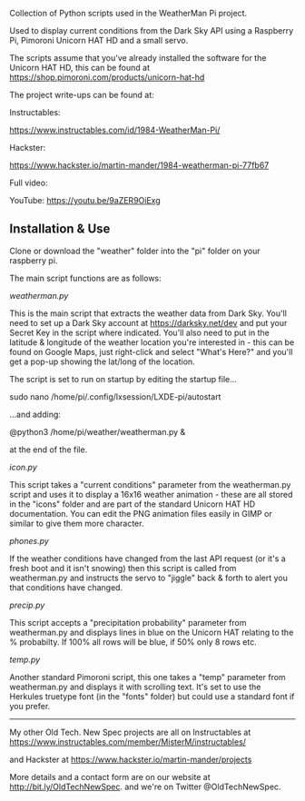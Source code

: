 Collection of Python scripts used in the WeatherMan Pi project.

Used to display current conditions from the Dark Sky API using a Raspberry Pi, Pimoroni Unicorn HAT HD and a small servo.

The scripts assume that you've already installed the software for the Unicorn HAT HD, this can be found at https://shop.pimoroni.com/products/unicorn-hat-hd

The project write-ups can be found at:

Instructables: 

https://www.instructables.com/id/1984-WeatherMan-Pi/

Hackster:

https://www.hackster.io/martin-mander/1984-weatherman-pi-77fb67

Full video:

YouTube: https://youtu.be/9aZER9OiExg

Installation & Use
------------------

Clone or download the "weather" folder into the "pi" folder on your raspberry pi. 

The main script functions are as follows: 

*weatherman.py*

This is the main script that extracts the weather data from Dark Sky. You'll need to set up a Dark Sky account at https://darksky.net/dev and put your Secret Key in the script where indicated. You'll also need to put in the latitude & longitude of the weather location you're interested in - this can be found on Google Maps, just right-click and select "What's Here?" and you'll get a pop-up showing the lat/long of the location.

The script is set to run on startup by editing the startup file...

  sudo nano /home/pi/.config/lxsession/LXDE-pi/autostart

...and adding:

  @python3 /home/pi/weather/weatherman.py &

at the end of the file.

*icon.py*

This script takes a "current conditions" parameter from the weatherman.py script and uses it to display a 16x16 weather animation - these are all stored in the "icons" folder and are part of the standard Unicorn HAT HD documentation. You can edit the PNG animation files easily in GIMP or similar to give them more character.

*phones.py*

If the weather conditions have changed from the last API request (or it's a fresh boot and it isn't snowing) then this script is called from weatherman.py and instructs the servo to "jiggle" back & forth to alert you that conditions have changed.

*precip.py*

This script accepts a "precipitation probability" parameter from weatherman.py and displays lines in blue on the Unicorn HAT relating to the % probabilty. If 100% all rows will be blue, if 50% only 8 rows etc.

*temp.py*

Another standard Pimoroni script, this one takes a "temp" parameter from weatherman.py and displays it with scrolling text. It's set to use the Herkules truetype font (in the "fonts" folder) but could use a standard font if you prefer. 

------

My other Old Tech. New Spec projects are all on Instructables at https://www.instructables.com/member/MisterM/instructables/ 

and Hackster at https://www.hackster.io/martin-mander/projects

More details and a contact form are on our website at http://bit.ly/OldTechNewSpec. and we're on Twitter @OldTechNewSpec.




